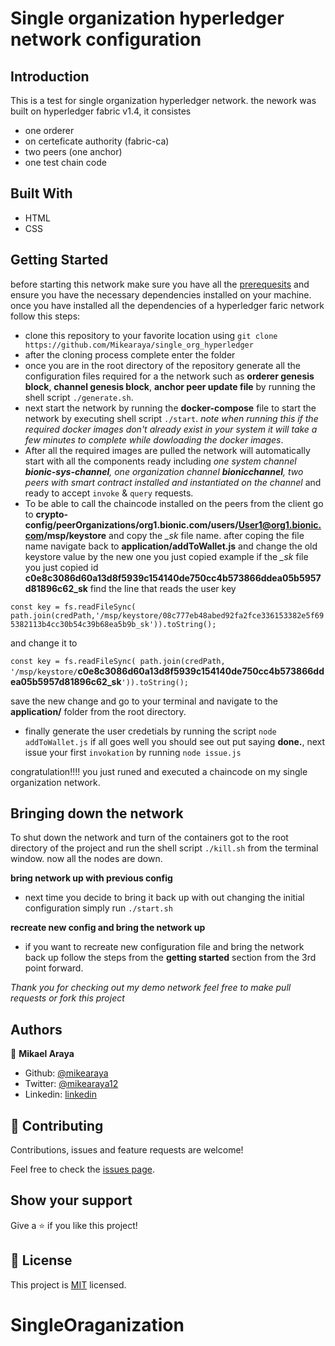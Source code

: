 
# Single organization hyperledger network configuration

## Introduction
This is a test for single organization hyperledger network. the nework was built on hyperledger fabric v1.4, it consistes
- one orderer
- on certeficate authority (fabric-ca)
- two peers (one anchor)
- one test chain code


## Built With

- HTML
- CSS

## Getting Started
before starting this network make sure you have all the [prerequesits](https://hyperledger-fabric.readthedocs.io/en/latest/prereqs.html) and ensure you have the necessary dependencies installed on your machine. once you have installed all the dependencies of a hyperledger faric network follow this steps:
- clone this repository to your favorite location using `git clone https://github.com/Mikearaya/single_org_hyperledger`
- after the cloning process complete enter the folder
- once you are in the root directory of the repository generate all the configuration files required for a the network such as **orderer genesis block**, **channel genesis block**, **anchor peer update file** by running the shell script `./generate.sh`.
- next start the network by running the **docker-compose** file to start the network by executing shell script `./start`. *note when running this if the required docker images don't already exist in your system it will take a few minutes to complete while dowloading the docker images*. 
- After all the required images are pulled the network will automatically start with all the components ready including *one system channel **bionic-sys-channel**, one organization channel **bionicchannel**, two peers with smart contract installed and instantiated on the channel* and ready to accept `invoke` & `query` requests.
- To be able to call the chaincode installed on the peers from the client go to **crypto-config/peerOrganizations/org1.bionic.com/users/User1@org1.bionic.com/msp/keystore** and copy the *_sk* file name. after coping the file name navigate back to **application/addToWallet.js** and change the old keystore value by the new one you just copied example if the *_sk* file you just copied id **c0e8c3086d60a13d8f5939c154140de750cc4b573866ddea05b5957d81896c62_sk**  find the line that reads the user key  
                 
`const key = fs.readFileSync( path.join(credPath,'/msp/keystore/08c777eb48abed92fa2fce336153382e5f695382113b4cc30b54c39b68ea5b9b_sk')).toString();`

 and change it to 
 
`const key = fs.readFileSync( path.join(credPath, '/msp/keystore/`**c0e8c3086d60a13d8f5939c154140de750cc4b573866ddea05b5957d81896c62_sk**`')).toString();`

save the new change and go to your terminal and navigate to the **application/** folder from the root directory.

- finally generate the user credetials by running the script `node addToWallet.js` if all goes well you should see out put saying **done.**, next issue your first `invokation` by running `node issue.js`

congratulation!!!! you just runed and executed a chaincode on my single organization network. 

## Bringing down the network
To shut down the network and turn of the containers got to the root directory of the project and run the shell script `./kill.sh` from the terminal window. now all the nodes are down.

**bring network up with previous config**
- next time you decide to bring it back up with out changing the initial configuration simply run `./start.sh`

**recreate new config and bring the network up**
- if you want to recreate new configuration file and bring the network back up follow the steps from the **getting started** section from the 3rd point forward.

*Thank you for checking out my demo network feel free to make pull requests or fork this project*

## Authors

👤 **Mikael Araya**

- Github: [@mikearaya](https://github.com/mikearaya)
- Twitter: [@mikearaya12](https://twitter.com/mikearaya12)
- Linkedin: [linkedin](https://linkedin.com/in/mikael-araya)

## 🤝 Contributing

Contributions, issues and feature requests are welcome!

Feel free to check the [issues page](issues/).

## Show your support

Give a ⭐️ if you like this project!

## 📝 License

This project is [MIT](lic.url) licensed.
# SingleOraganization
